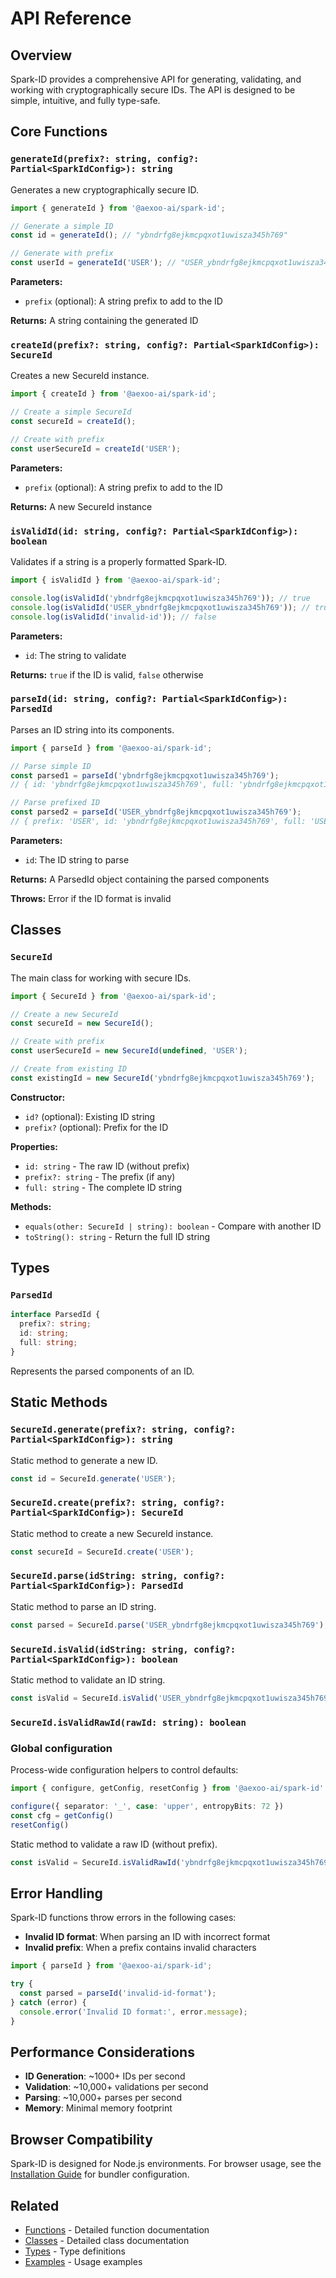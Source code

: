 # API Reference

## Overview

Spark-ID provides a comprehensive API for generating, validating, and working with cryptographically secure IDs. The API is designed to be simple, intuitive, and fully type-safe.

## Core Functions

### `generateId(prefix?: string, config?: Partial<SparkIdConfig>): string`

Generates a new cryptographically secure ID.

```typescript
import { generateId } from '@aexoo-ai/spark-id';

// Generate a simple ID
const id = generateId(); // "ybndrfg8ejkmcpqxot1uwisza345h769"

// Generate with prefix
const userId = generateId('USER'); // "USER_ybndrfg8ejkmcpqxot1uwisza345h769"
```

**Parameters:**

- `prefix` (optional): A string prefix to add to the ID

**Returns:** A string containing the generated ID

### `createId(prefix?: string, config?: Partial<SparkIdConfig>): SecureId`

Creates a new SecureId instance.

```typescript
import { createId } from '@aexoo-ai/spark-id';

// Create a simple SecureId
const secureId = createId();

// Create with prefix
const userSecureId = createId('USER');
```

**Parameters:**

- `prefix` (optional): A string prefix to add to the ID

**Returns:** A new SecureId instance

### `isValidId(id: string, config?: Partial<SparkIdConfig>): boolean`

Validates if a string is a properly formatted Spark-ID.

```typescript
import { isValidId } from '@aexoo-ai/spark-id';

console.log(isValidId('ybndrfg8ejkmcpqxot1uwisza345h769')); // true
console.log(isValidId('USER_ybndrfg8ejkmcpqxot1uwisza345h769')); // true
console.log(isValidId('invalid-id')); // false
```

**Parameters:**

- `id`: The string to validate

**Returns:** `true` if the ID is valid, `false` otherwise

### `parseId(id: string, config?: Partial<SparkIdConfig>): ParsedId`

Parses an ID string into its components.

```typescript
import { parseId } from '@aexoo-ai/spark-id';

// Parse simple ID
const parsed1 = parseId('ybndrfg8ejkmcpqxot1uwisza345h769');
// { id: 'ybndrfg8ejkmcpqxot1uwisza345h769', full: 'ybndrfg8ejkmcpqxot1uwisza345h769' }

// Parse prefixed ID
const parsed2 = parseId('USER_ybndrfg8ejkmcpqxot1uwisza345h769');
// { prefix: 'USER', id: 'ybndrfg8ejkmcpqxot1uwisza345h769', full: 'USER_ybndrfg8ejkmcpqxot1uwisza345h769' }
```

**Parameters:**

- `id`: The ID string to parse

**Returns:** A ParsedId object containing the parsed components

**Throws:** Error if the ID format is invalid

## Classes

### `SecureId`

The main class for working with secure IDs.

```typescript
import { SecureId } from '@aexoo-ai/spark-id';

// Create a new SecureId
const secureId = new SecureId();

// Create with prefix
const userSecureId = new SecureId(undefined, 'USER');

// Create from existing ID
const existingId = new SecureId('ybndrfg8ejkmcpqxot1uwisza345h769');
```

**Constructor:**

- `id?` (optional): Existing ID string
- `prefix?` (optional): Prefix for the ID

**Properties:**

- `id: string` - The raw ID (without prefix)
- `prefix?: string` - The prefix (if any)
- `full: string` - The complete ID string

**Methods:**

- `equals(other: SecureId | string): boolean` - Compare with another ID
- `toString(): string` - Return the full ID string

## Types

### `ParsedId`

```typescript
interface ParsedId {
  prefix?: string;
  id: string;
  full: string;
}
```

Represents the parsed components of an ID.

## Static Methods

### `SecureId.generate(prefix?: string, config?: Partial<SparkIdConfig>): string`

Static method to generate a new ID.

```typescript
const id = SecureId.generate('USER');
```

### `SecureId.create(prefix?: string, config?: Partial<SparkIdConfig>): SecureId`

Static method to create a new SecureId instance.

```typescript
const secureId = SecureId.create('USER');
```

### `SecureId.parse(idString: string, config?: Partial<SparkIdConfig>): ParsedId`

Static method to parse an ID string.

```typescript
const parsed = SecureId.parse('USER_ybndrfg8ejkmcpqxot1uwisza345h769');
```

### `SecureId.isValid(idString: string, config?: Partial<SparkIdConfig>): boolean`

Static method to validate an ID string.

```typescript
const isValid = SecureId.isValid('USER_ybndrfg8ejkmcpqxot1uwisza345h769');
```

### `SecureId.isValidRawId(rawId: string): boolean`

### Global configuration

Process-wide configuration helpers to control defaults:

```typescript
import { configure, getConfig, resetConfig } from '@aexoo-ai/spark-id'

configure({ separator: '_', case: 'upper', entropyBits: 72 })
const cfg = getConfig()
resetConfig()
```


Static method to validate a raw ID (without prefix).

```typescript
const isValid = SecureId.isValidRawId('ybndrfg8ejkmcpqxot1uwisza345h769');
```

## Error Handling

Spark-ID functions throw errors in the following cases:

- **Invalid ID format**: When parsing an ID with incorrect format
- **Invalid prefix**: When a prefix contains invalid characters

```typescript
import { parseId } from '@aexoo-ai/spark-id';

try {
  const parsed = parseId('invalid-id-format');
} catch (error) {
  console.error('Invalid ID format:', error.message);
}
```

## Performance Considerations

- **ID Generation**: ~1000+ IDs per second
- **Validation**: ~10,000+ validations per second
- **Parsing**: ~10,000+ parses per second
- **Memory**: Minimal memory footprint

## Browser Compatibility

Spark-ID is designed for Node.js environments. For browser usage, see the [Installation Guide](/guide/installation#browser-usage) for bundler configuration.

## Related

- [Functions](/api/functions) - Detailed function documentation
- [Classes](/api/classes) - Detailed class documentation
- [Types](/api/types) - Type definitions
- [Examples](/examples/) - Usage examples
